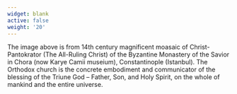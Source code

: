 ```yaml
---
widget: blank
active: false
weight: '20'
---
```

The image above is from 14th century magnificent moasaic of Christ-Pantokrator (The All-Ruling Christ) of the Byzantine Monastery of the Savior in Chora (now Karye Camii museium), Constantinople (Istanbul). The Orthodox church is the concrete embodiment and communicator of the blessing of the Triune God – Father, Son, and Holy Spirit, on the whole of mankind and the entire universe.